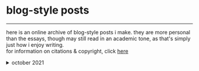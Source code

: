 # blog-style posts
* * *

here is an online archive of blog-style posts i make. they are more personal than the essays, though may still read in an academic tone, as that's simply just how i enjoy writing.  
for information on citations & copyright, click [here](copyright.html)

<details>
<summary> october 2021 </summary>
<br>
* 31-10-21 [on tattoos, the body, & being trans](blog_posts/31-10-21.html)
</details>